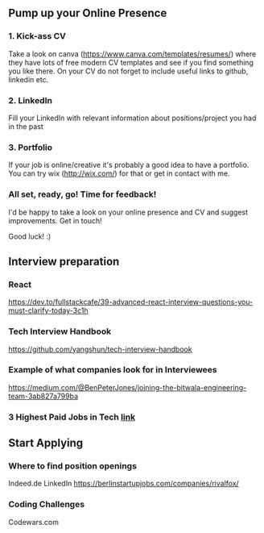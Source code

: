 ## Pump up your Online Presence
### 1. Kick-ass CV
Take a look on canva (https://www.canva.com/templates/resumes/) where they have lots of free modern CV templates and see if you find something you like there. 
  On your CV do not forget to include useful links to github, linkedin etc.
### 2. LinkedIn
Fill your LinkedIn with relevant information about positions/project you had in the past

### 3. Portfolio
If your job is online/creative it's probably a good idea to have a portfolio. You can try wix (http://wix.com/) for that or get in contact with me.
### All set, ready, go! Time for feedback!
I'd be happy to take a look on your online presence and CV and suggest improvements. Get in touch!

Good luck! :)

## Interview preparation

### React 

https://dev.to/fullstackcafe/39-advanced-react-interview-questions-you-must-clarify-today-3c1h

### Tech Interview Handbook
https://github.com/yangshun/tech-interview-handbook

### Example of what companies look for in Interviewees
https://medium.com/@BenPeterJones/joining-the-bitwala-engineering-team-3ab827a799ba

### 3 Highest Paid Jobs in Tech [link](https://hired.com/blog/candidates/3-highest-paid-jobs-technology)

## Start Applying

### Where to find position openings
Indeed.de
LinkedIn
https://berlinstartupjobs.com/companies/rivalfox/

### Coding Challenges
Codewars.com

